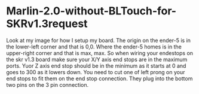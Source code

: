 # Marlin-2.0-without-BLTouch-for-SKRv1.3request

Look at my image for how I setup my board. The origin on the ender-5 is in the lower-left corner and that is 0,0. Where the ender-5 homes is in the upper-right corner and that is max, max. So when wiring your endestops on the skr v1.3 board make sure your X/Y axis end stops are in the maximum ports. Yuor Z axis end stop should be in the minimum as it starts at 0 and goes to 300 as it lowers down. You need to cut one of left prong on your end stops to fit them on the end stop connection. They plug into the bottom two pins on the 3 pin connection. 
